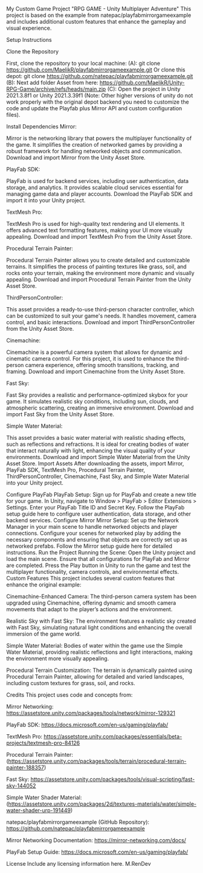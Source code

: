 My Custom Game Project "RPG GAME - Unity Multiplayer Adventure"
This project is based on the example from natepac/playfabmirrorgameexample and includes additional custom features that enhance the gameplay and visual experience.

Setup Instructions

Clone the Repository

First, clone the repository to your local machine:
(A): git clone https://github.com/MaelikR/playfabmirrorgameexample.git Or clone this depot: git clone https://github.com/natepac/playfabmirrorgameexample.git (B): Next add folder Asset from here: https://github.com/MaelikR/Unity-RPG-Game/archive/refs/heads/main.zip (C): Open the project in Unity 2021.3.8f1 or Unity 2021.3.39f1 (Note: Other higher versions of unity do not work properly with the original depot backend you need to customize the code and update the Playfab plus Mirror API and custom configuration files).

Install Dependencies
Mirror:

Mirror is the networking library that powers the multiplayer functionality of the game. It simplifies the creation of networked games by providing a robust framework for handling networked objects and communication.
Download and import Mirror from the Unity Asset Store.

PlayFab SDK:

PlayFab is used for backend services, including user authentication, data storage, and analytics. It provides scalable cloud services essential for managing game data and player accounts.
Download the PlayFab SDK and import it into your Unity project.

TextMesh Pro:

TextMesh Pro is used for high-quality text rendering and UI elements. It offers advanced text formatting features, making your UI more visually appealing.
Download and import TextMesh Pro from the Unity Asset Store.

Procedural Terrain Painter:

Procedural Terrain Painter allows you to create detailed and customizable terrains. It simplifies the process of painting textures like grass, soil, and rocks onto your terrain, making the environment more dynamic and visually appealing.
Download and import Procedural Terrain Painter from the Unity Asset Store.

ThirdPersonController:

This asset provides a ready-to-use third-person character controller, which can be customized to suit your game's needs. It handles movement, camera control, and basic interactions.
Download and import ThirdPersonController from the Unity Asset Store.

Cinemachine:

Cinemachine is a powerful camera system that allows for dynamic and cinematic camera control. For this project, it is used to enhance the third-person camera experience, offering smooth transitions, tracking, and framing.
Download and import Cinemachine from the Unity Asset Store.

Fast Sky:

Fast Sky provides a realistic and performance-optimized skybox for your game. It simulates realistic sky conditions, including sun, clouds, and atmospheric scattering, creating an immersive environment.
Download and import Fast Sky from the Unity Asset Store.

Simple Water Material:

This asset provides a basic water material with realistic shading effects, such as reflections and refractions. It is ideal for creating bodies of water that interact naturally with light, enhancing the visual quality of your environments.
Download and import Simple Water Material from the Unity Asset Store.
Import Assets
After downloading the assets, import Mirror, PlayFab SDK, TextMesh Pro, Procedural Terrain Painter, ThirdPersonController, Cinemachine, Fast Sky, and Simple Water Material into your Unity project.

Configure PlayFab
PlayFab Setup:
Sign up for PlayFab and create a new title for your game.
In Unity, navigate to Window > PlayFab > Editor Extensions > Settings.
Enter your PlayFab Title ID and Secret Key.
Follow the PlayFab setup guide here to configure user authentication, data storage, and other backend services.
Configure Mirror
Mirror Setup:
Set up the Network Manager in your main scene to handle networked objects and player connections.
Configure your scenes for networked play by adding the necessary components and ensuring that objects are correctly set up as networked prefabs.
Follow the Mirror setup guide here for detailed instructions.
Run the Project
Running the Scene:
Open the Unity project and load the main scene.
Ensure that all configurations for PlayFab and Mirror are completed.
Press the Play button in Unity to run the game and test the multiplayer functionality, camera controls, and environmental effects.
Custom Features
This project includes several custom features that enhance the original example:

Cinemachine-Enhanced Camera: The third-person camera system has been upgraded using Cinemachine, offering dynamic and smooth camera movements that adapt to the player’s actions and the environment.

Realistic Sky with Fast Sky: The environment features a realistic sky created with Fast Sky, simulating natural light conditions and enhancing the overall immersion of the game world.

Simple Water Material: Bodies of water within the game use the Simple Water Material, providing realistic reflections and light interactions, making the environment more visually appealing.

Procedural Terrain Customization: The terrain is dynamically painted using Procedural Terrain Painter, allowing for detailed and varied landscapes, including custom textures for grass, soil, and rocks.

Credits
This project uses code and concepts from:

Mirror Networking:
https://assetstore.unity.com/packages/tools/network/mirror-129321

PlayFab SDK:
https://docs.microsoft.com/en-us/gaming/playfab/

TextMesh Pro:
https://assetstore.unity.com/packages/essentials/beta-projects/textmesh-pro-84126

Procedural Terrain Painter:
(https://assetstore.unity.com/packages/tools/terrain/procedural-terrain-painter-188357)


Fast Sky:
https://assetstore.unity.com/packages/tools/visual-scripting/fast-sky-144052

Simple Water Shader Material:
(https://assetstore.unity.com/packages/2d/textures-materials/water/simple-water-shader-urp-191449)

natepac/playfabmirrorgameexample (GitHub Repository):
https://github.com/natepac/playfabmirrorgameexample

Mirror Networking Documentation:
https://mirror-networking.com/docs/

PlayFab Setup Guide:
https://docs.microsoft.com/en-us/gaming/playfab/

License
Include any licensing information here.
M.RenDev
